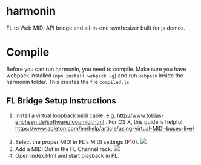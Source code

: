 # harmonin

FL to Web MIDI API bridge and all-in-one synthesizer built for js demos.

# Compile

Before you can run harmonin, you need to compile. Make sure you have webpack installed (`npm install webpack -g`) and run `webpack` inside the harmonin folder. This creates the file `compiled.js`

## FL Bridge Setup Instructions

1. Install a virtual loopback midi cable, e.g. http://www.tobias-erichsen.de/software/loopmidi.html . 
   For OS X, this guide is helpful: https://www.ableton.com/en/help/article/using-virtual-MIDI-buses-live/ .
2. Select the proper MIDI in FL's MIDI settings (F10).
![](http://i.imgur.com/7VBuQbC.png)
3. Add a MIDI Out in the FL Channel rack.
![](http://i.imgur.com/6WJJCsK.png)
4. Open index.html and start playback in FL.
